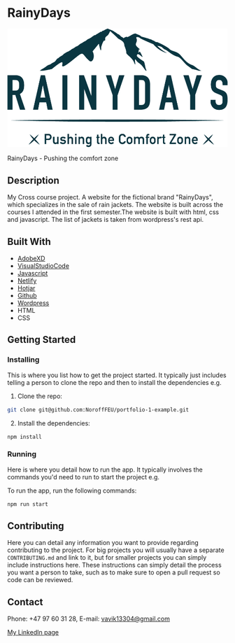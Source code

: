 # RainyDays

![image](images/RainyDays_Logo.png)

RainyDays - Pushing the comfort zone
## Description

My Cross course project. A website for the fictional brand "RainyDays", which specializes in the sale of rain jackets. The website is built across the courses I attended in the first semester.The website is built with html, css and javascript. The list of jackets is taken from wordpress's rest api.


## Built With

- [AdobeXD](https://helpx.adobe.com/no/xd/)
- [VisualStudioCode](https://code.visualstudio.com/)
- [Javascript](https://www.javascript.com/)
- [Netlify](https://www.netlify.com/)
- [Hotjar](https://www.hotjar.com/)
- [Github](https://github.com/)
- [Wordpress](https://wordpress.org/)
- HTML
- CSS


## Getting Started

### Installing

This is where you list how to get the project started. It typically just includes telling a person to clone the repo and then to install the dependencies e.g.

1. Clone the repo:

```bash
git clone git@github.com:NoroffFEU/portfolio-1-example.git
```

2. Install the dependencies:

```
npm install
```

### Running

Here is where you detail how to run the app. It typically involves the commands you'd need to run to start the project e.g.

To run the app, run the following commands:

```bash
npm run start
```

## Contributing

Here you can detail any information you want to provide regarding contributing to the project. For big projects you will usually have a separate `CONTRIBUTING.md` and link to it, but for smaller projects you can simply include instructions here. These instructions can simply detail the process you want a person to take, such as to make sure to open a pull request so code can be reviewed.

## Contact
Phone: +47 97 60 31 28, 
E-mail: vavik13304@gmail.com

[My LinkedIn page](www.linkedin.com/in/håvard-vavik-9a0401126)



